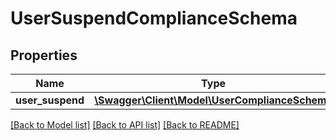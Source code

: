 # UserSuspendComplianceSchema

## Properties
Name | Type | Description | Notes
------------ | ------------- | ------------- | -------------
**user_suspend** | [**\Swagger\Client\Model\UserComplianceSchema**](UserComplianceSchema.md) |  | 

[[Back to Model list]](../../README.md#documentation-for-models) [[Back to API list]](../../README.md#documentation-for-api-endpoints) [[Back to README]](../../README.md)

